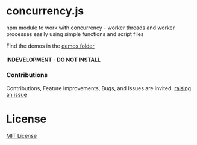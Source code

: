# concurrency.js
npm module to work with concurrency - worker threads and worker processes easily using simple functions and script files


Find the demos in the [demos folder](./demos)


#### INDEVELOPMENT - DO NOT INSTALL



### Contributions

Contributions, Feature Improvements, Bugs, and Issues are invited. [raising an issue](https://github.com/ganeshkbhat/concurrency.js/issues)


# License

[MIT License](./LICENSE)
